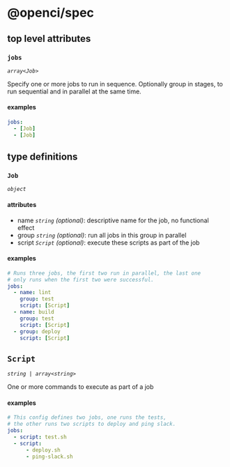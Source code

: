 # @openci/spec

## top level attributes

### `jobs`

_`array<Job>`_

Specify one or more jobs to run in sequence. Optionally group in stages, to run sequential and in parallel at the same time.

#### examples

```yaml
jobs:
  - [Job]
  - [Job]
```

## type definitions

### `Job`

_`object`_

#### attributes

- name _`string` (optional)_: descriptive name for the job, no functional effect
- group _`string` (optional)_: run all jobs in this group in parallel
- script _`Script` (optional)_: execute these scripts as part of the job

#### examples

```yaml
# Runs three jobs, the first two run in parallel, the last one
# only runs when the first two were successful.
jobs:
  - name: lint
    group: test
    script: [Script]
  - name: build
    group: test
    script: [Script]
  - group: deploy
    script: [Script]
```

## `Script`

_`string | array<string>`_

One or more commands to execute as part of a job

#### examples

```yaml
# This config defines two jobs, one runs the tests,
# the other runs two scripts to deploy and ping slack.
jobs:
  - script: test.sh
  - script:
      - deploy.sh
      - ping-slack.sh
```
